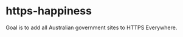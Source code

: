 https-happiness
===============

Goal is to add all Australian government sites to HTTPS Everywhere.
